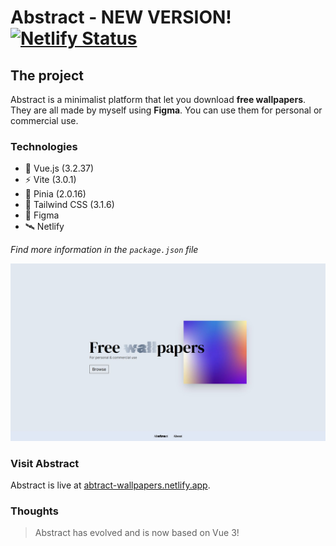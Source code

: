 # Abstract - NEW VERSION! [![Netlify Status](https://api.netlify.com/api/v1/badges/ecfd410b-7d81-43ac-a67d-cc83f85055ec/deploy-status)](https://app.netlify.com/sites/abstract-wallpapers/deploys)

## The project

Abstract is a minimalist platform that let you download **free wallpapers**. They are all made by myself using **Figma**. You can use them for personal or commercial use.

### Technologies

* 📄 Vue.js (3.2.37)
* ⚡ Vite (3.0.1)
* 🍍 Pinia (2.0.16)
* 🌈 Tailwind CSS (3.1.6)
* 🎨 Figma
* 🛰️ Netlify

*Find more information in the `package.json` file*

<picture>
  <source media="(prefers-color-scheme: dark)" srcset="/src/assets/screenshots/abstract_dark_preview.JPG">
  <img alt="Pokedesk homepage preview in light color mode and dark color mode." src="/src/assets/screenshots/abstract_light_preview.JPG">
</picture>

### Visit Abstract

Abstract is live at [abtract-wallpapers.netlify.app](https://abstract-wallpapers.netlify.app/).

### Thoughts

> Abstract has evolved and is now based on Vue 3!